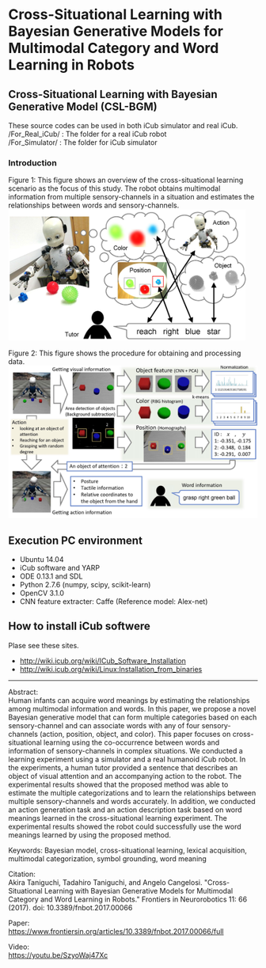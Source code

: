 # Cross-Situational Learning with Bayesian Generative Models for Multimodal Category and Word Learning in Robots
## Cross-Situational Learning with Bayesian Generative Model (CSL-BGM)

These source codes can be used in both iCub simulator and real iCub.  
/For\_Real\_iCub/ : The folder for a real iCub robot  
/For\_Simulator/ : The folder for iCub simulator  

### Introduction
Figure 1: This figure shows an overview of the cross-situational learning scenario as the focus of this study.
The robot obtains multimodal information from multiple sensory-channels in a situation and estimates the relationships between words and sensory-channels.  
<img src="https://github.com/a-taniguchi/CSL-BGM/blob/master/img/abstract.jpg" width="480px">

Figure 2: This figure shows the procedure for obtaining and processing data.  
<img src="https://github.com/a-taniguchi/CSL-BGM/blob/master/img/getting_data.jpg" width="640px">

## Execution PC environment  
- Ubuntu 14.04  
- iCub software and YARP  
- ODE 0.13.1 and SDL  
- Python 2.7.6 (numpy, scipy, scikit-learn)  
- OpenCV 3.1.0   
- CNN feature extracter: Caffe (Reference model: Alex-net)  

## How to install iCub softwere
Plase see these sites.  
- http://wiki.icub.org/wiki/ICub_Software_Installation  
- http://wiki.icub.org/wiki/Linux:Installation_from_binaries  


---
Abstract:  
Human infants can acquire word meanings by estimating the relationships among multimodal information and words. In this paper, we propose a novel Bayesian generative model that can form multiple categories based on each sensory-channel and can associate words with any of four sensory-channels (action, position, object, and color). This paper focuses on cross-situational learning using the co-occurrence between words and information of sensory-channels in complex situations. We conducted a learning experiment using a simulator and a real humanoid iCub robot. In the experiments, a human tutor provided a sentence that describes an object of visual attention and an accompanying action to the robot. The experimental results showed that the proposed method was able to estimate the multiple categorizations and to learn the relationships between multiple sensory-channels and words accurately. In addition, we conducted an action generation task and an action description task based on word meanings learned in the cross-situational learning experiment. The experimental results showed the robot could successfully use the word meanings learned by using the proposed method.

Keywords: Bayesian model, cross-situational learning, lexical acquisition, multimodal categorization, symbol grounding, word meaning

Citation:  
Akira Taniguchi, Tadahiro Taniguchi, and Angelo Cangelosi. "Cross-Situational Learning with Bayesian Generative Models for Multimodal Category and Word Learning in Robots." Frontiers in Neurorobotics 11: 66 (2017). doi: 10.3389/fnbot.2017.00066

Paper:  
https://www.frontiersin.org/articles/10.3389/fnbot.2017.00066/full

Video:  
https://youtu.be/SzyoWaj47Xc
